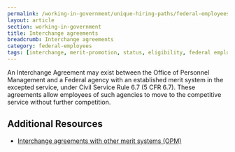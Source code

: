 ```yaml
---
permalink: /working-in-government/unique-hiring-paths/federal-employees/interchange-agreements/
layout: article
section: working-in-government
title: Interchange agreements
breadcrumb: Interchange agreements
category: federal-employees
tags: [interchange, merit-promotion, status, eligibility, federal employees]
---
```


An Interchange Agreement may exist between the Office of Personnel Management and a Federal agency with an established merit system in the excepted service, under Civil Service Rule 6.7 (5 CFR 6.7). These agreements allow employees of such agencies to move to the competitive service without further competition.

## Additional Resources

* [Interchange agreements with other merit systems (OPM)](https://www.opm.gov/policy-data-oversight/hiring-authorities/competitive-hiring/#url=InterchangeAgreementsWithOtherMeritSystems)
